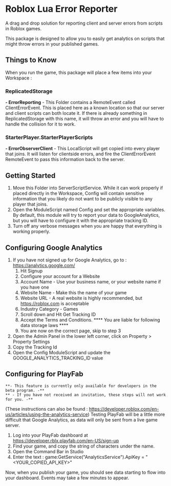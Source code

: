 # Roblox Lua Error Reporter
A drag and drop solution for reporting client and server errors from scripts in Roblox games.

This package is designed to allow you to easily get analytics on scripts that might throw errors in your published games.


## Things to Know ##
When you run the game, this package will place a few items into your Workspace :

### ReplicatedStorage ###
 **- ErrorReporting** -	This Folder contains a RemoteEvent called ClientErrorEvent. This is placed here as a known location so that our server and client scripts can both locate it. If there is already something in ReplicatedStorage with this name, it will throw an error and you will have to handle the collision for it to work.

### StarterPlayer.StarterPlayerScripts ###
 **- ErrorObserverClient** - This LocalScript will get copied into every player that joins. It will listen for clientside errors, and fire the ClientErrorEvent RemoteEvent to pass this information back to the server.



## Getting Started ##
1. Move this Folder into ServerScriptService. While it can work properly if placed directly in the Workspace, Config will contain sensitive information that you likely do not want to be publicly visible to any player that joins.
1. Open the ModuleScript named Config and set the appropriate variables. By default, this module will try to report your data to GoogleAnalytics, but you will have to configure it with the appropriate tracking ID.
1. Turn off any verbose messages when you are happy that everything is working properly.



## Configuring Google Analytics ##
1. If you have not signed up for Google Analytics, go to : https://analytics.google.com/
	1. Hit Signup
	1. Configure your account for a Website
	1. Account Name - Use your business name, or your website name if you have one
	1. Website Name - Make this the name of your game
 	1. Website URL - A real website is highly recommended, but https://roblox.com is acceptable
 	1. Industry Category - Games
	1. Scroll down and Hit Get Tracking ID
 	1. Accept the Terms and Conditions. **** You are liable for following data storage laws ****
	1. You are now on the correct page, skip to step 3
1. Open the Admin Panel in the lower left corner, click on Property > Property Settings
1. Copy the Tracking Id
1. Open the Config ModuleScript and update the GOOGLE_ANALYTICS_TRACKING_ID value 


## Configuring for PlayFab ##
	**- This feature is currently only available for developers in the beta program. -**
	** - If you have not received an invitation, these steps will not work for you. -**
(These instructions can also be found : https://developer.roblox.com/en-us/articles/using-the-analytics-service)
Testing PlayFab will be a little more difficult that Google Analytics, as data will only be sent from a live game server.

1. Log into your PlayFab dashboard at https://developer.rblx.playfab.com/en-US/sign-up
1. Find your game, and copy the string of characters under the name.
1. Open the Command Bar in Studio
1. Enter the text : game:GetService("AnalyticsService").ApiKey = "<YOUR_COPIED_API_KEY>"

Now, when you publish your game, you should see data starting to flow into your dashboard. Events may take a few minutes to appear.


